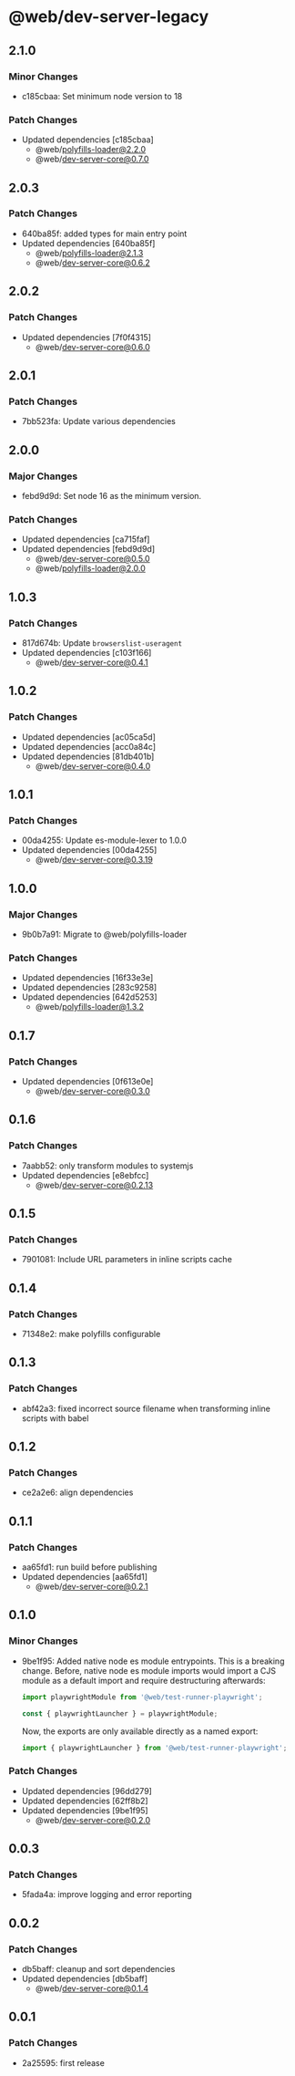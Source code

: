 # @web/dev-server-legacy

## 2.1.0

### Minor Changes

- c185cbaa: Set minimum node version to 18

### Patch Changes

- Updated dependencies [c185cbaa]
  - @web/polyfills-loader@2.2.0
  - @web/dev-server-core@0.7.0

## 2.0.3

### Patch Changes

- 640ba85f: added types for main entry point
- Updated dependencies [640ba85f]
  - @web/polyfills-loader@2.1.3
  - @web/dev-server-core@0.6.2

## 2.0.2

### Patch Changes

- Updated dependencies [7f0f4315]
  - @web/dev-server-core@0.6.0

## 2.0.1

### Patch Changes

- 7bb523fa: Update various dependencies

## 2.0.0

### Major Changes

- febd9d9d: Set node 16 as the minimum version.

### Patch Changes

- Updated dependencies [ca715faf]
- Updated dependencies [febd9d9d]
  - @web/dev-server-core@0.5.0
  - @web/polyfills-loader@2.0.0

## 1.0.3

### Patch Changes

- 817d674b: Update `browserslist-useragent`
- Updated dependencies [c103f166]
  - @web/dev-server-core@0.4.1

## 1.0.2

### Patch Changes

- Updated dependencies [ac05ca5d]
- Updated dependencies [acc0a84c]
- Updated dependencies [81db401b]
  - @web/dev-server-core@0.4.0

## 1.0.1

### Patch Changes

- 00da4255: Update es-module-lexer to 1.0.0
- Updated dependencies [00da4255]
  - @web/dev-server-core@0.3.19

## 1.0.0

### Major Changes

- 9b0b7a91: Migrate to @web/polyfills-loader

### Patch Changes

- Updated dependencies [16f33e3e]
- Updated dependencies [283c9258]
- Updated dependencies [642d5253]
  - @web/polyfills-loader@1.3.2

## 0.1.7

### Patch Changes

- Updated dependencies [0f613e0e]
  - @web/dev-server-core@0.3.0

## 0.1.6

### Patch Changes

- 7aabb52: only transform modules to systemjs
- Updated dependencies [e8ebfcc]
  - @web/dev-server-core@0.2.13

## 0.1.5

### Patch Changes

- 7901081: Include URL parameters in inline scripts cache

## 0.1.4

### Patch Changes

- 71348e2: make polyfills configurable

## 0.1.3

### Patch Changes

- abf42a3: fixed incorrect source filename when transforming inline scripts with babel

## 0.1.2

### Patch Changes

- ce2a2e6: align dependencies

## 0.1.1

### Patch Changes

- aa65fd1: run build before publishing
- Updated dependencies [aa65fd1]
  - @web/dev-server-core@0.2.1

## 0.1.0

### Minor Changes

- 9be1f95: Added native node es module entrypoints. This is a breaking change. Before, native node es module imports would import a CJS module as a default import and require destructuring afterwards:

  ```js
  import playwrightModule from '@web/test-runner-playwright';

  const { playwrightLauncher } = playwrightModule;
  ```

  Now, the exports are only available directly as a named export:

  ```js
  import { playwrightLauncher } from '@web/test-runner-playwright';
  ```

### Patch Changes

- Updated dependencies [96dd279]
- Updated dependencies [62ff8b2]
- Updated dependencies [9be1f95]
  - @web/dev-server-core@0.2.0

## 0.0.3

### Patch Changes

- 5fada4a: improve logging and error reporting

## 0.0.2

### Patch Changes

- db5baff: cleanup and sort dependencies
- Updated dependencies [db5baff]
  - @web/dev-server-core@0.1.4

## 0.0.1

### Patch Changes

- 2a25595: first release
